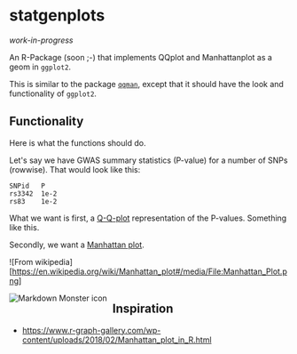 # statgenplots

*work-in-progress*

An R-Package (soon ;-) that implements QQplot and Manhattanplot as a geom in `ggplot2`.

This is similar to the package [`qqman`](http://www.gettinggeneticsdone.com/2014/05/qqman-r-package-for-qq-and-manhattan-plots-for-gwas-results.html), except that it should have the look and functionality of `ggplot2`.

## Functionality

Here is what the functions should do. 

Let's say we have GWAS summary statistics (P-value) for a number of SNPs (rowwise). That would look like this:

```
SNPid   P
rs3342  1e-2
rs83    1e-2
```

What we want is first, a [Q-Q-plot](https://en.wikipedia.org/wiki/Q%E2%80%93Q_plot) representation of the P-values. Something like this. 

Secondly, we want a [Manhattan plot](https://en.wikipedia.org/wiki/Manhattan_plot).

![From wikipedia][https://en.wikipedia.org/wiki/Manhattan_plot#/media/File:Manhattan_Plot.png]

<img src="https://en.wikipedia.org/wiki/Manhattan_plot#/media/File:Manhattan_Plot.png"
     alt="Markdown Monster icon"
     style="float: left; margin-right: 10px;" />

## Inspiration

- https://www.r-graph-gallery.com/wp-content/uploads/2018/02/Manhattan_plot_in_R.html

